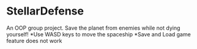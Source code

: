 # StellarDefense
An OOP group project. 
Save the planet from enemies while not dying yourself!
*Use WASD keys to move the spaceship 
*Save and Load game feature does not work